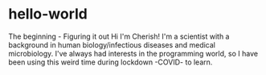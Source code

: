 # hello-world
The beginning - Figuring it out 
Hi I'm Cherish! 
I'm a scientist with a background in human biology/infectious diseases and medical microbiology.
I've always had interests in the programming world, so I have been using this weird time during lockdown -COVID- to learn. 
